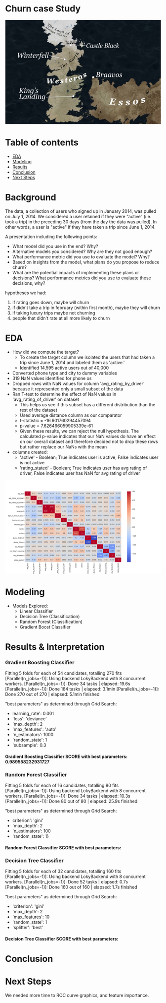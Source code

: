 # Churn case Study
![Banner](images/map.png)

# Table of contents

* [EDA](#EDA)
* [Modeling](#Modeling)
* [Results](#Results)
* [Conclusion](#Conclusion)
* [Next Steps](#Next-Steps)


# Background

The data, a collection of users who signed up in January 2014, was pulled on July 1, 2014. We considered a user retained if they were “active” (i.e. took a trip) in the preceding 30 days (from the day the data was pulled). In other words, a user is "active" if they have taken a trip since June 1, 2014.

A presentation including the following points:

* What model did you use in the end? Why?
* Alternative models you considered? Why are they not good enough?
* What performance metric did you use to evaluate the model? Why?
* Based on insights from the model, what plans do you propose to reduce churn?
* What are the potential impacts of implementing these plans or decisions? What performance metrics did you use to evaluate these decisions, why?

hypotheses we had:
1. if rating goes down, maybe will churn
2. if didn't take a trip in february (within first month), maybe they will churn
3. if taking luxury trips maybe not churning
4. people that didn't rate at all more likely to churn

# EDA

* How did we compute the target? 
    * To create the target column we isolated the users that had taken a trip since June 1, 2014 and labeled them as 'active.'
    * Identified 14,595 active users out of 40,000
* Converted phone type and city to dummy variables
* 319 NaN values identified for phone os
* Dropped rows with NaN values for column 'avg_rating_by_driver' because it represented only a small subset of the data
* Ran T-test to determine the effect of NaN values in 'avg_rating_of_driver' on dataset
    * This helps us see if this subset has a different distribution than the rest of the dataset
    * Used average distance column as our comparator
    * t-statistic = -16.601760294457094
    * p-value = 7.626466059905339e-61
    * Given these results, we can reject the null hypothesis. The calculated p-value indicates that our NaN values do have an effect on our overall dataset and therefore decided not to drop these rows but rather replace our NaNs with the mean
* columns created:
    * 'active' - Boolean; True indicates user is active, False indicates user is not active
    * 'rating_stated' - Boolean; True indicates user has avg rating of driver, False indicates user has NaN for avg rating of driver


![correlation_matrix](images/correlationmatrix.png)


# Modeling
* Models Explored:
    * Linear Classifier
    * Decision Tree (Classification)
    * Random Forest (Classification)
    * Gradient Boost Classifier


# Results & Interpretation
### Gradient Boosting Classifier
 
Fitting 5 folds for each of 54 candidates, totalling 270 fits
[Parallel(n_jobs=-1)]: Using backend LokyBackend with 8 concurrent workers.
[Parallel(n_jobs=-1)]: Done  34 tasks      | elapsed:   19.6s
[Parallel(n_jobs=-1)]: Done 184 tasks      | elapsed:  3.1min
[Parallel(n_jobs=-1)]: Done 270 out of 270 | elapsed:  5.1min finished

"best parameters" as determined through Grid Search:
* learning_rate': 0.001 
* 'loss': 'deviance' 
* 'max_depth': 2 
* 'max_features': 'auto' 
* 'n_estimators': 1000 
* 'random_state': 1 
* 'subsample': 0.3

#### Gradient Boosting Classifier SCORE with best parameters:  0.989558232931727

### Random Forest Classifier

Fitting 5 folds for each of 16 candidates, totalling 80 fits
[Parallel(n_jobs=-1)]: Using backend LokyBackend with 8 concurrent workers.
[Parallel(n_jobs=-1)]: Done  34 tasks      | elapsed:   10.3s
[Parallel(n_jobs=-1)]: Done  80 out of  80 | elapsed:   25.9s finished

"best parameters" as determined through Grid Search:
* criterion': 'gini'
* 'max_depth': 2
* 'n_estimators': 100
* 'random_state': 1}


#### Random Forest Classifier SCORE with best parameters: 

### Decision Tree Classifier


Fitting 5 folds for each of 32 candidates, totalling 160 fits
[Parallel(n_jobs=-1)]: Using backend LokyBackend with 8 concurrent workers.
[Parallel(n_jobs=-1)]: Done  52 tasks      | elapsed:    0.7s
[Parallel(n_jobs=-1)]: Done 160 out of 160 | elapsed:    1.7s finished


"best parameters" as determined through Grid Search:

* 'criterion': 'gini'
* 'max_depth': 2
* 'max_features': 10
* 'random_state': 1
* 'splitter': 'best'


#### Decision Tree Classifier SCORE with best parameters:

# Conclusion 


# Next Steps

We needed more time to ROC curve graphics, and feature importance. 
